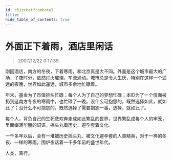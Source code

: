 ```yaml
---
id: chitchatfromhotel
title: ''
hide_table_of_contents: true
---
```


# 外面正下着雨，酒店里闲话

> 2007/12/22 0:17:39

<div style={{color: '#FF0000', fontWeight: '500', fontSize: '18px', textAlign: 'left', lineHeight: '180%'}}>

刚回酒店，南方的冬夜，下着寒雨，和北京真是大不同。外面是这个城市最大的广场，子夜时分，依然灯火璀璨，车流涌动。城市总是令人生厌，特别在这样一个遥远的夜晚，世界如此遥远，城市多余地忙碌着。
 
年末，基金为了市值排名忙碌；每个人为了自己的梦想忙碌；本ID为了一个情面被扔到这南方冬夜的寒雨中，也忙碌了一晚。没什么可抱怨的，既然选择如此，就如此了；没什么不可抱怨的，既然选择了需要抱怨一番，选择，就如此了。
 
每个人，背负自己的生死悲欢奔走成如此繁乱的世界，世界繁乱成每个人的牢笼，里面缀满华丽的词语，摇头丸着历史、避孕套着文化。
 
一千多年以后，会有一堆被历史摇头丸、被文化避孕套的人类精英，对于一样的冬夜、一样的寒雨，围炉夜话着一千多年前的盛世年代。
 
人类，真行。
</div>